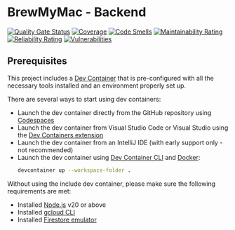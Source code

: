 # BrewMyMac - Backend

[![Quality Gate Status](https://sonarcloud.io/api/project_badges/measure?project=brewmymac.sh-backend&metric=alert_status)](https://sonarcloud.io/summary/new_code?id=brewmymac.sh-backend)
[![Coverage](https://sonarcloud.io/api/project_badges/measure?project=brewmymac.sh-backend&metric=coverage)](https://sonarcloud.io/summary/new_code?id=brewmymac.sh-backend)
[![Code Smells](https://sonarcloud.io/api/project_badges/measure?project=brewmymac.sh-backend&metric=code_smells)](https://sonarcloud.io/summary/new_code?id=brewmymac.sh-backend)
[![Maintainability Rating](https://sonarcloud.io/api/project_badges/measure?project=brewmymac.sh-backend&metric=sqale_rating)](https://sonarcloud.io/summary/new_code?id=brewmymac.sh-backend)
[![Reliability Rating](https://sonarcloud.io/api/project_badges/measure?project=brewmymac.sh-backend&metric=reliability_rating)](https://sonarcloud.io/summary/new_code?id=brewmymac.sh-backend)
[![Vulnerabilities](https://sonarcloud.io/api/project_badges/measure?project=brewmymac.sh-backend&metric=vulnerabilities)](https://sonarcloud.io/summary/new_code?id=brewmymac.sh-backend)

## Prerequisites

This project includes a [Dev Container](https://containers.dev/) that is pre-configured with all the necessary tools installed and an environment properly set up.

There are several ways to start using dev containers:
* Launch the dev container directly from the GitHub repository using [Codespaces](https://github.com/features/codespaces)
* Launch the dev container from Visual Studio Code or Visual Studio using the [Dev Containers extension](https://marketplace.visualstudio.com/items?itemName=ms-vscode-remote.remote-containers)
* Launch the dev container from an IntelliJ IDE (with early support only - not recommended)
* Launch the dev container using [Dev Container CLI](https://github.com/devcontainers/cli) and [Docker](https://www.docker.com):
  ```bash
  devcontainer up --workspace-folder .
  ```

Without using the include dev container, please make sure the following requirements are met:

* Installed [Node.js](https://nodejs.org) v20 or above
* Installed [gcloud CLI](https://cloud.google.com/sdk/gcloud)
* Installed [Firestore emulator](https://cloud.google.com/firestore/docs/emulator)
